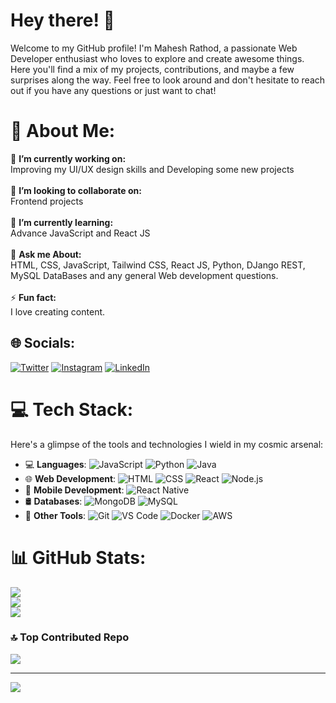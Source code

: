 # Hey there! 👋

Welcome to my GitHub profile! I'm Mahesh Rathod, a passionate Web Developer enthusiast who loves to explore and create awesome things. Here you'll find a mix of my projects, contributions, and maybe a few surprises along the way. Feel free to look around and don't hesitate to reach out if you have any questions or just want to chat!

# 💫 About Me:
🔭 **I’m currently working on:**  <br>Improving my UI/UX design skills and Developing some new projects<br><br>👯 **I’m looking to collaborate on:**  <br>Frontend projects<br><br>🌱 **I’m currently learning:**  <br>Advance JavaScript and React JS<br><br>💬 **Ask me About:**  <br>HTML, CSS, JavaScript, Tailwind CSS, React JS, Python, DJango REST, MySQL DataBases and any general Web development questions.<br><br>⚡ **Fun fact:**  <br>I love creating content.


## 🌐 Socials:
[![Twitter](https://img.shields.io/badge/Twitter-%231DA1F2.svg?logo=Twitter&logoColor=white)](https://twitter.com/i/flow/login?redirect_after_login=%2FRathodMahe33122) [![Instagram](https://img.shields.io/badge/Instagram-%23E4405F.svg?logo=Instagram&logoColor=white)](https://www.instagram.com/___._mahi_.___/) [![LinkedIn](https://img.shields.io/badge/LinkedIn-%230077B5.svg?logo=linkedin&logoColor=white)](https://www.linkedin.com/in/mahesh-rathod-502787209/)
# 💻 Tech Stack:
Here's a glimpse of the tools and technologies I wield in my cosmic arsenal:

- 💻 **Languages**: 
  ![JavaScript](https://img.shields.io/badge/-JavaScript-yellow?logo=javascript&logoColor=white)
  ![Python](https://img.shields.io/badge/-Python-blue?logo=python&logoColor=white)
  ![Java](https://img.shields.io/badge/-Java-orange?logo=java&logoColor=white) <br>
- 🌐 **Web Development**: 
  ![HTML](https://img.shields.io/badge/-HTML-red?logo=html5&logoColor=white)
  ![CSS](https://img.shields.io/badge/-CSS-blue?logo=css3&logoColor=white)
  ![React](https://img.shields.io/badge/-React-blue?logo=react&logoColor=white)
  ![Node.js](https://img.shields.io/badge/-Node.js-green?logo=node.js&logoColor=white) <br>
- 📱 **Mobile Development**: 
  ![React Native](https://img.shields.io/badge/-React_Native-purple?logo=react&logoColor=white) <br>
- 🛢️ **Databases**: 
  ![MongoDB](https://img.shields.io/badge/-MongoDB-green?logo=mongodb&logoColor=white)
  ![MySQL](https://img.shields.io/badge/-MySQL-blue?logo=mysql&logoColor=white) <br>
- 🚀 **Other Tools**: 
  ![Git](https://img.shields.io/badge/-Git-black?logo=git&logoColor=white)
  ![VS Code](https://img.shields.io/badge/-VS_Code-blue?logo=visual-studio-code&logoColor=white)
  ![Docker](https://img.shields.io/badge/-Docker-blue?logo=docker&logoColor=white)
  ![AWS](https://img.shields.io/badge/-AWS-orange?logo=amazon-aws&logoColor=white)


# 📊 GitHub Stats:
![](https://github-readme-stats.vercel.app/api?username=Pranav-Malwad&theme=dark&hide_border=false&include_all_commits=false&count_private=false)<br/>
![](https://github-readme-streak-stats.herokuapp.com/?user=Pranav-Malwad&theme=dark&hide_border=false)<br/>
![](https://github-readme-stats.vercel.app/api/top-langs/?username=Pranav-Malwad&theme=dark&hide_border=false&include_all_commits=false&count_private=false&layout=compact)
### 🔝 Top Contributed Repo
![](https://github-contributor-stats.vercel.app/api?username=Pranav-Malwad&limit=5&theme=tokyonight&combine_all_yearly_contributions=true)

---
[![](https://visitcount.itsvg.in/api?id=nwaliaez&icon=0&color=0)](https://visitcount.itsvg.in)

<!-- Proudly created with GPRM ( https://gprm.itsvg.in ) -->
